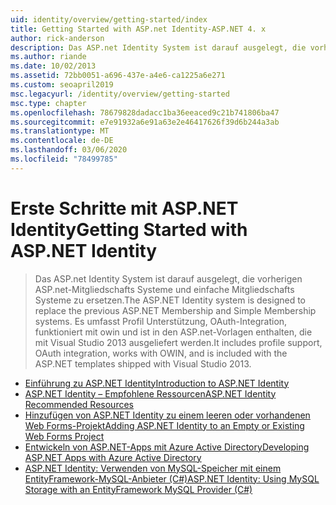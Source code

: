 ```yaml
---
uid: identity/overview/getting-started/index
title: Getting Started with ASP.net Identity-ASP.NET 4. x
author: rick-anderson
description: Das ASP.net Identity System ist darauf ausgelegt, die vorherigen ASP.net-Mitgliedschafts Systeme und einfache Mitgliedschafts Systeme zu ersetzen. Sie enthält Unterstützung für Profile, OAuth integrat...
ms.author: riande
ms.date: 10/02/2013
ms.assetid: 72bb0051-a696-437e-a4e6-ca1225a6e271
ms.custom: seoapril2019
msc.legacyurl: /identity/overview/getting-started
msc.type: chapter
ms.openlocfilehash: 78679828dadacc1ba36eeaced9c21b741806ba47
ms.sourcegitcommit: e7e91932a6e91a63e2e46417626f39d6b244a3ab
ms.translationtype: MT
ms.contentlocale: de-DE
ms.lasthandoff: 03/06/2020
ms.locfileid: "78499785"
---
```

# <a name="getting-started-with-aspnet-identity"></a><span data-ttu-id="3758a-104">Erste Schritte mit ASP.NET Identity</span><span class="sxs-lookup"><span data-stu-id="3758a-104">Getting Started with ASP.NET Identity</span></span>

> <span data-ttu-id="3758a-105">Das ASP.net Identity System ist darauf ausgelegt, die vorherigen ASP.net-Mitgliedschafts Systeme und einfache Mitgliedschafts Systeme zu ersetzen.</span><span class="sxs-lookup"><span data-stu-id="3758a-105">The ASP.NET Identity system is designed to replace the previous ASP.NET Membership and Simple Membership systems.</span></span> <span data-ttu-id="3758a-106">Es umfasst Profil Unterstützung, OAuth-Integration, funktioniert mit owin und ist in den ASP.net-Vorlagen enthalten, die mit Visual Studio 2013 ausgeliefert werden.</span><span class="sxs-lookup"><span data-stu-id="3758a-106">It includes profile support, OAuth integration, works with OWIN, and is included with the ASP.NET templates shipped with Visual Studio 2013.</span></span>

- [<span data-ttu-id="3758a-107">Einführung zu ASP.NET Identity</span><span class="sxs-lookup"><span data-stu-id="3758a-107">Introduction to ASP.NET Identity</span></span>](introduction-to-aspnet-identity.md)
- [<span data-ttu-id="3758a-108">ASP.NET Identity – Empfohlene Ressourcen</span><span class="sxs-lookup"><span data-stu-id="3758a-108">ASP.NET Identity Recommended Resources</span></span>](aspnet-identity-recommended-resources.md)
- [<span data-ttu-id="3758a-109">Hinzufügen von ASP.NET Identity zu einem leeren oder vorhandenen Web Forms-Projekt</span><span class="sxs-lookup"><span data-stu-id="3758a-109">Adding ASP.NET Identity to an Empty or Existing Web Forms Project</span></span>](adding-aspnet-identity-to-an-empty-or-existing-web-forms-project.md)
- [<span data-ttu-id="3758a-110">Entwickeln von ASP.NET-Apps mit Azure Active Directory</span><span class="sxs-lookup"><span data-stu-id="3758a-110">Developing ASP.NET Apps with Azure Active Directory</span></span>](developing-aspnet-apps-with-windows-azure-active-directory.md)
- [<span data-ttu-id="3758a-111">ASP.NET Identity: Verwenden von MySQL-Speicher mit einem EntityFramework-MySQL-Anbieter (C#)</span><span class="sxs-lookup"><span data-stu-id="3758a-111">ASP.NET Identity: Using MySQL Storage with an EntityFramework MySQL Provider (C#)</span></span>](aspnet-identity-using-mysql-storage-with-an-entityframework-mysql-provider.md)
